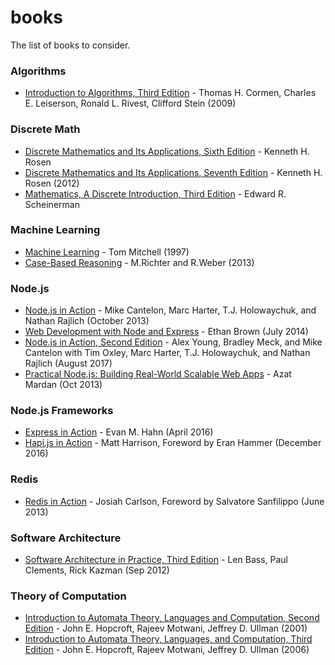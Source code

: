 # books
The list of books to consider.

### Algorithms
* [Introduction to Algorithms, Third Edition](
 https://www.amazon.com/Introduction-Algorithms-3rd-MIT-Press/dp/0262033844) - Thomas H. Cormen, Charles E. Leiserson, 
 Ronald L. Rivest, Clifford Stein (2009)

### Discrete Math
* [Discrete Mathematics and Its Applications, Sixth Edition](
https://www.amazon.com/Discrete-Mathematics-Applications-Kenneth-Rosen/dp/0072880082) - Kenneth H. Rosen
* [Discrete Mathematics and Its Applications, Seventh Edition](
https://www.amazon.com/Discrete-Mathematics-Its-Applications-Seventh/dp/0073383090/ref=dp_ob_title_bk) - Kenneth H. 
 Rosen (2012)
* [Mathematics, A Discrete Introduction, Third Edition](
https://www.amazon.com/Mathematics-Discrete-Introduction-Edward-Scheinerman/dp/0840049420) - Edward R. Scheinerman

### Machine Learning
* [Machine Learning](
https://www.amazon.com/Learning-McGraw-Hill-International-Editions-Computer/dp/0071154671/ref=asap_bc?ie=UTF8) - Tom 
 Mitchell (1997)
* [Case-Based Reasoning](
https://www.amazon.com/Case-Based-Reasoning-Textbook-Michael-Richter/dp/364240166X/ref=sr_1_4) - M.Richter and R.Weber 
 (2013)

### Node.js
* [Node.js in Action](https://www.manning.com/books/node-js-in-action) - Mike Cantelon, Marc Harter, T.J. Holowaychuk, 
 and Nathan Rajlich (October 2013)
* [Web Development with Node and Express](https://www.amazon.com/Web-Development-Node-Express-Leveraging/dp/1491988649) - Ethan Brown (July 2014)
* [Node.js in Action, Second Edition](https://www.manning.com/books/node-js-in-action-second-edition) - Alex Young, 
 Bradley Meck, and Mike Cantelon with Tim Oxley, Marc Harter, T.J. Holowaychuk, and Nathan Rajlich (August 2017)
* [Practical Node.js: Building Real-World Scalable Web Apps](
https://www.goodreads.com/book/show/22779421-practical-node-js) - Azat Mardan (Oct 2013)

### Node.js Frameworks
* [Express in Action](https://www.manning.com/books/express-in-action) - Evan M. Hahn (April 2016)
* [Hapi.js in Action](https://www.manning.com/books/hapi-js-in-action) - Matt Harrison, Foreword by Eran Hammer 
 (December 2016)
 
### Redis
* [Redis in Action](https://www.manning.com/books/redis-in-action) - Josiah Carlson, Foreword by Salvatore Sanfilippo 
 (June 2013)

### Software Architecture
* [Software Architecture in Practice, Third Edition](
https://www.amazon.com/Software-Architecture-Practice-3rd-Engineering/dp/0321815734) - Len Bass, Paul Clements, Rick 
 Kazman (Sep 2012)

### Theory of Computation
* [Introduction to Automata Theory, Languages and Computation, Second Edition](
https://www.amazon.com/Introduction-Automata-Languages-Computation-Hopcroft/dp/B004XXS33Q) - John E. Hopcroft, Rajeev 
 Motwani, Jeffrey D. Ullman (2001)
* [Introduction to Automata Theory, Languages, and Computation, Third Edition](
https://www.amazon.com/Introduction-Automata-Theory-Languages-Computation/dp/0321455363) - John E. Hopcroft,‎ Rajeev 
 Motwani,‎ Jeffrey D. Ullman  (2006)
